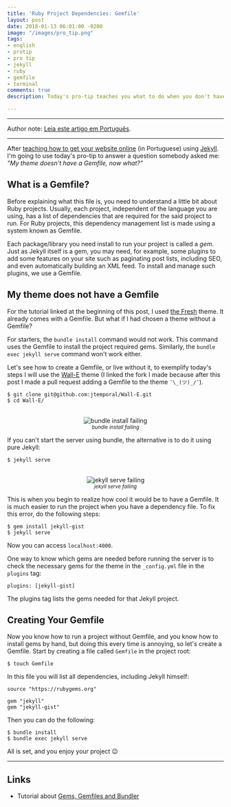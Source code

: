 ```yaml
---
title: 'Ruby Project Dependencies: Gemfile'
layout: post
date: 2018-01-13 06:01:00 -0200
image: "/images/pro_tip.png"
tags:
- english
- protip
- pro tip
- jekyll
- ruby
- gemfile
- terminal
comments: true
description: Today's pro-tip teaches you what to do when you don't have a Gemfile

---
```


***

Author note: [Leia este artigo em Português](https://jtemporal.com/gemfile/).

***

After [teaching how to get your website online](https://translate.googleusercontent.com/translate_c?depth=1&rurl=translate.google.com&sl=auto&sp=nmt4&tl=en&u=http://jtemporal.com/do-tema-ao-ar/&xid=17259,1500000,15700002,15700021,15700186,15700190,15700256,15700259,15700262,15700265,15700271,15700283&usg=ALkJrhjY8BCFOb0VuCzIEDasyaE7ldKdZA) (in Portuguese) using [Jekyll](https://jekyllrb.com). I'm going to use today's pro-tip to answer a question somebody asked me: _"My theme doesn't have a Gemfile, now what?"_

## What is a Gemfile?

Before explaining what this file is, you need to understand a little bit about Ruby projects. Usually, each project, independent of the language you are using, has a list of dependencies that are required for the said project to run. For Ruby projects, this dependency management list is made using a system known as Gemfile.

Each package/library you need install to run your project is called a _gem_. Just as Jekyll itself is a gem, you may need, for example, some plugins to add some features on your site such as paginating post lists, including SEO, and even automatically building an XML feed. To install and manage such plugins, we use a Gemfile.

## My theme does not have a Gemfile

For the tutorial linked at the beginning of this post, I used [the Fresh](http://jekyllthemes.org/themes/fresh/) theme. It already comes with a Gemfile. But what if I had chosen a theme without a Gemfile?

For starters, the `bundle install` command would not work. This command uses the Gemfile to install the project required gems. Similarly, the `bundle exec jekyll serve` command won't work either.

Let's see how to create a Gemfile, or live without it, to exemplify today's steps I will use the [Wall-E](https://github.com/jtemporal/Wall-E) theme (I linked the fork I made because after this post I made a pull request adding a Gemfile to the theme `¯\_(ツ)_/¯`).

    $ git clone git@github.com:jtemporal/Wall-E.git
    $ cd Wall-E/

<center>
<br>
<img src="https://i.imgur.com/Efo1e1C.png" alt="bundle install failing">
<br>
<small><i>bundle install failing</i></small>
</center>

If you can't start the server using bundle, the alternative is to do it using pure Jekyll:

    $ jekyll serve

<center>
<br>
<img src="https://i.imgur.com/RGYPVQu.png" alt="jekyll serve failing">
<br>
<small><i>jekyll serve failing</i></small>
</center>

This is when you begin to realize how cool it would be to have a Gemfile.  It is much easier to run the project when you have a dependency file.  To fix this error, do the following steps:

    $ gem install jekyll-gist
    $ jekyll serve

Now you can access  `localhost:4000`.

One way to know which gems are needed before running the server is to check the necessary gems for the theme in the `_config.yml` file in the `plugins` tag:

    plugins: [jekyll-gist]

The plugins tag lists the gems needed for that Jekyll project.

## Creating Your Gemfile

Now you know how to run a project without Gemfile, and you know how to install gems by hand, but doing this every time is annoying, so let's create a Gemfile. Start by creating a file called `Gemfile` in the project root:

    $ touch Gemfile

In this file you will list all dependencies, including Jekyll himself:

    source "https://rubygems.org"
    
    gem "jekyll"
    gem "jekyll-gist"

Then you can do the following:

    $ bundle install
    $ bundle exec jekyll serve

All is set, and you enjoy your project 😉

***

## Links

* Tutorial about [Gems, Gemfiles and Bundler](https://learn.cloudcannon.com/jekyll/gemfiles-and-the-bundler/)
